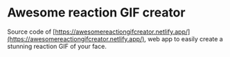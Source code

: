 # Awesome reaction GIF creator
Source code of [https://awesomereactiongifcreator.netlify.app/](https://awesomereactiongifcreator.netlify.app/), web app to easily create a stunning reaction GIF of your face.
